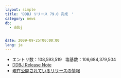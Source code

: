 ```yaml
---
layout: simple
title: 'DDBJ リリース 79.0 完成　'
category: news
db:
  - ddbj


date: 2009-09-25T00:00:00
lang: ja
---
```


<ul>
    <li>エントリ数：108,593,519   塩基数：106,684,379,504</li>
    <li><a href="ftp://ftp.ddbj.nig.ac.jp/ddbj_database/release_note_archive/ddbj/ddbjrel.79.txt">DDBJ Release Note</a></li>
    <li><a href="/latest-releases.html">現在公開されているリリースの情報</a></li>
</ul>
